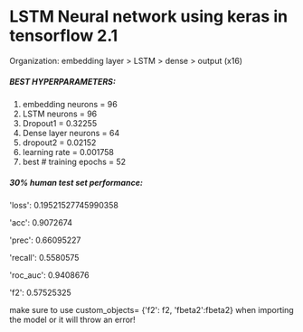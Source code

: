 # LSTM Neural network using keras in tensorflow 2.1 

Organization: embedding layer > LSTM > dense > output (x16)

##### BEST HYPERPARAMETERS:

1. embedding neurons = 96
2. LSTM neurons = 96
3. Dropout1 = 0.32255
4. Dense layer neurons = 64
5. dropout2 = 0.02152
6. learning rate = 0.001758
7. best # training epochs = 52


##### 30% human test set performance:

 'loss': 0.19521527745990358
 
 'acc': 0.9072674
 
 'prec': 0.66095227
 
 'recall': 0.5580575
 
 'roc_auc': 0.9408676
 
 'f2': 0.57525325

make sure to use custom_objects= {'f2': f2, 'fbeta2':fbeta2} when importing the model or it will throw an error!
